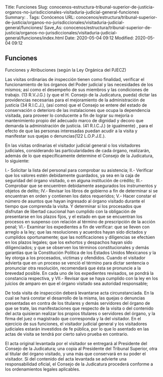 Title: Funciones
Slug: conocenos-estructura-tribunal-superior-de-justicia-organos-no-jurisdiccionales-visitaduria-judicial-general-funciones
Summary: .
Tags: Conócenos
URL: conocenos/estructura/tribunal-superior-de-justicia/organos-no-jurisdiccionales/visitaduria-judicial-general/funciones/
Save_As: conocenos/estructura/tribunal-superior-de-justicia/organos-no-jurisdiccionales/visitaduria-judicial-general/funciones/index.html
Date: 2020-05-04 09:12
Modified: 2020-05-04 09:12


## Funciones

Funciones y Atribuciones (según la Ley Orgánica del PJECZ)

Las visitas ordinarias de inspección tienen como finalidad, verificar el funcionamiento de los órganos del Poder judicial y las necesidades de los mismos; así como el desempeño de sus miembros y las condiciones de trabajo. (13 R.V.J.G.) (y que el H. Consejo de la Judicatura, pueda) dictar las providencias necesarias para el mejoramiento de la administración de justicia (34 R.I.C.J.), (así como) que el Consejo se entere del estado de conservación o deterioro de las instalaciones que ocupa la dependencia visitada, para proveer lo conducente a fin de lograr su mejoría o mantenimiento propio del adecuado marco de dignidad y decoro que demanda la administración de justicia. (41 R.I.C.J.) (e igualmente) , para el efecto de que las personas interesadas puedan acudir a la visita y manifestar sus quejas o denuncias(122 L.O.P.J.E.).

En las visitas ordinarias el visitador judicial general o los visitadores judiciales, considerando las particularidades de cada órgano, realizarán, además de lo que específicamente determine el Consejo de la Judicatura, lo  siguiente:

I.-  Solicitar la lista del personal para comprobar su asistencia;
II.- Verificar que los valores estén debidamente guardados, ya sea en la caja de seguridad del órgano visitado, o en alguna  institución de crédito;
III.- Comprobar que se encuentren debidamente asegurados los instrumentos y objetos de delito;
IV.- Revisar los libros de gobierno a fin de determinar si se encuentran en orden y contienen los datos requeridos;
V.- Hacer constar el número de asuntos que hayan ingresado al órgano visitado durante el tiempo que comprenda la visita. Y determinar si los procesados que disfrutan de libertad caucional han cumplido con la obligación de presentarse en los plazos fijos, y el estado en que se encuentran los procesos en suspenso con relación al término de prescripción de la acción penal;
VI.- Examinar los expedientes a fin de verificar: que se lleven con arreglo a la ley; que las resoluciones y acuerdos hayan sido dictados y cumplidos oportunamente; que las  notificaciones y diligencias se efectúen en los plazos legales; que los exhortos y despachos hayan sido diligenciados; y que se observen los términos constitucionales y demás garantías que la Constitución Política de los Estados Unidos Mexicanos y la ley otorga a los procesados, víctimas y ofendidos.
Cuando el visitador advierta que en un proceso se venció el término para dictar sentencia o pronunciar otra resolución, recomendará que  ésta se pronuncie a la brevedad posible. En cada uno de los expedientes revisados, se pondrá la constancia respectiva, y 
VII.- Revisar que se haya cumplido con la ley en los juicios de amparo en que el órgano visitado sea autoridad responsable;

De toda visita de inspección deberá levantarse acta circunstanciada. En la cual se hará constar el desarrollo de la misma, las quejas o denuncias presentadas en contra de los titulares y demás servidores del órgano de que se trate, las manifestaciones que respecto de la visita o del contenido del acta quisieran realizar los propios titulares o servidores del órgano, y la firma del juez o magistrado que corresponda y la del visitador. En el ejercicio de sus funciones, el visitador judicial general y los visitadores judiciales estarán investidos de fe pública, por lo que lo asentado en las actas de visita se tendrá por cierto salvo prueba en contrario.

El acta original levantada por el visitador se entregará al Presidente del Consejo de la Judicatura; una copia al Presidente del Tribunal Superior, otra al titular del órgano visitado, y una más que conservará en su poder el visitador. Si del contenido del acta levantada se advierte una responsabilidad oficial, el Consejo de la Judicatura procederá conforme a los ordenamientos legales aplicables.



